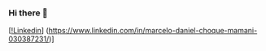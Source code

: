 ### Hi there 👋

[[!Linkedin](https://img.shields.io/badge/LinkedIn-0077B5?style=for-the-badge&logo=linkedin&logoColor=white)] (https://www.linkedin.com/in/marcelo-daniel-choque-mamani-030387231/)]
<!--
**MarceloDanielChoque/MarceloDanielChoque** is a ✨ _special_ ✨ repository because its `README.md` (this file) appears on your GitHub profile.

Here are some ideas to get you started:

- 🔭 I’m currently working on ...
- 🌱 I’m currently learning ...
- 👯 I’m looking to collaborate on ...
- 🤔 I’m looking for help with ...
- 💬 Ask me about ...
- 📫 How to reach me: ...
- 😄 Pronouns: ...
- ⚡ Fun fact: ...
-->
